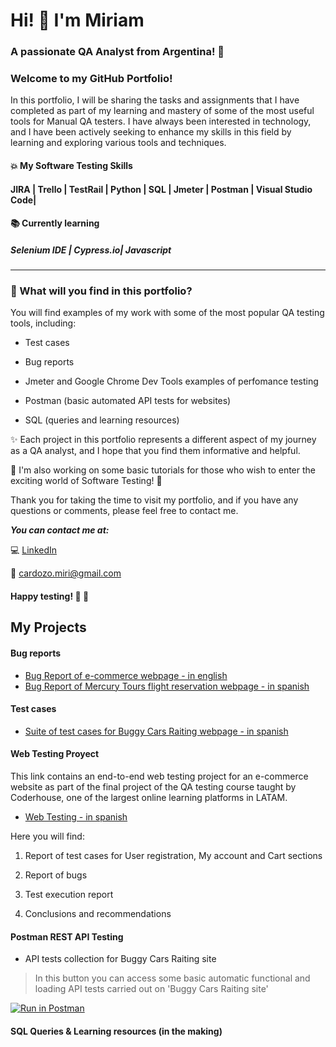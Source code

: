 # Hi! 👋  I'm Miriam
### A passionate QA Analyst from Argentina! 🧉 

### Welcome to my GitHub Portfolio!

In this portfolio, I will be sharing the tasks and assignments that I have completed as part of my learning and mastery of some of the most useful tools for Manual QA testers. I have always been interested in technology, and I have been actively seeking to enhance my skills in this field by learning and exploring various tools and techniques.

#### :collision: My Software Testing Skills 
#### JIRA | Trello | TestRail | Python | SQL | Jmeter | Postman | Visual Studio Code|

#### :books: Currently learning
##### Selenium IDE | Cypress.io| Javascript
___________________________

### :crystal_ball: What will you find in this portfolio?

You will find examples of my work with some of the most popular QA testing tools, including:

- Test cases 

- Bug reports

- Jmeter and Google Chrome Dev Tools examples of perfomance testing

- Postman (basic automated API tests for websites)

- SQL (queries and learning resources)

:sparkles: Each project in this portfolio represents a different aspect of my journey as a QA analyst, and I hope that you find them informative and helpful.

:construction_worker: I'm also working on some basic tutorials for those who wish to enter the exciting world of Software Testing! 🚀

Thank you for taking the time to visit my portfolio, and if you have any questions or comments, please feel free to contact me.

***You can contact me at:***

💻 [LinkedIn](https://www.linkedin.com/in/miriam-cardozo-488a77239/?locale=en_US)

📧 cardozo.miri@gmail.com

#### Happy testing! 🔎 🦗

## My Projects

#### Bug reports
- [Bug Report of e-commerce webpage - in english](https://docs.google.com/spreadsheets/d/1Id0xqdYYXzH4EpnT0iGchRkA3KkGHjVr/edit?usp=share_link&ouid=102987615667780543888&rtpof=true&sd=true)
- [Bug Report of Mercury Tours flight reservation webpage - in spanish](https://docs.google.com/spreadsheets/d/1gAxn3I0seW7I6wOIeLjZcvpAFvzp7WAe/edit?usp=share_link&ouid=102987615667780543888&rtpof=true&sd=true)

#### Test cases
- [Suite of test cases for Buggy Cars Raiting webpage - in spanish](https://docs.google.com/spreadsheets/d/11BfNqzr8ieiaEdpWdFSPVtpnht2kdqWk/edit?usp=sharing&ouid=102987615667780543888&rtpof=true&sd=true)

#### Web Testing Proyect

This link contains an end-to-end web testing project for an e-commerce website as part of the final project of the QA testing course taught by Coderhouse, one of the largest online learning platforms in LATAM. 

- [Web Testing - in spanish](https://drive.google.com/file/d/1pHcW8cImVPSwHZu5qTa0BjHBTDdkHhY9/view?usp=sharing)

Here you will find: 

1. Report of test cases for User registration, My account and Cart sections

2. Report of bugs

3. Test execution report

4. Conclusions and recommendations

#### Postman REST API Testing
+ API tests collection for Buggy Cars Raiting site

> In this button you can access some basic automatic functional and loading API tests carried out on 'Buggy Cars Raiting site'

[![Run in Postman](https://run.pstmn.io/button.svg)](https://app.getpostman.com/run-collection/26765226-40b39827-3ba7-4c07-88f5-087a1fec1fce?action=collection%2Ffork&collection-url=entityId%3D26765226-40b39827-3ba7-4c07-88f5-087a1fec1fce%26entityType%3Dcollection%26workspaceId%3D994793d6-f1b2-45a6-94ca-8c532d2878b7)

#### SQL Queries & Learning resources (in the making)


